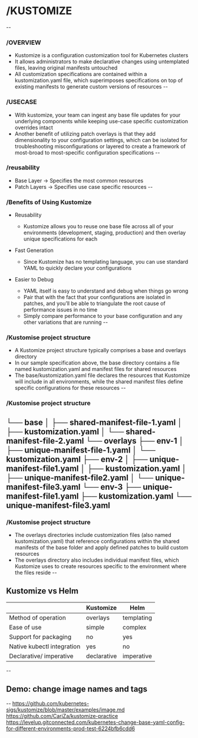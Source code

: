 # /KUSTOMIZE
--
### /OVERVIEW
* Kustomize is a configuration customization tool for Kubernetes clusters <!-- .element: class="fragment fade-up" -->
* It allows administrators to make declarative changes using untemplated files, leaving original manifests untouched <!-- .element: class="fragment fade-up" -->
* All customization specifications are contained within a kustomization.yaml file, which superimposes specifications on top of existing manifests to generate custom versions of resources <!-- .element: class="fragment fade-up" -->
--
### /USECASE
* With kustomize, your team can ingest any base file updates for your underlying components while keeping use-case specific customization overrides intact <!-- .element: class="fragment fade-up" -->
* Another benefit of utilizing patch overlays is that they add dimensionality to your configuration settings, which can be isolated for troubleshooting misconfigurations or layered to create a framework of most-broad to most-specific configuration specifications <!-- .element: class="fragment fade-up" -->
--
### /reusability
* Base Layer -> Specifies the most common resources <!-- .element: class="fragment fade-up" -->
* Patch Layers -> Specifies use case specific resources <!-- .element: class="fragment fade-up" -->
--
### /Benefits of Using Kustomize
* Reusability <!-- .element: class="fragment fade-up" -->
    * Kustomize allows you to reuse one base file across all of your environments (development, staging, production) and then overlay unique specifications for each <!-- .element: class="fragment fade-up" -->

* Fast Generation <!-- .element: class="fragment fade-up" -->
    * Since Kustomize has no templating language, you can use standard YAML to quickly declare your configurations <!-- .element: class="fragment fade-up" -->

* Easier to Debug <!-- .element: class="fragment fade-up" -->
    * YAML itself is easy to understand and debug when things go wrong <!-- .element: class="fragment fade-up" -->
    * Pair that with the fact that your configurations are isolated in patches, and you’ll be able to triangulate the root cause of performance issues in no time <!-- .element: class="fragment fade-up" -->
    * Simply compare performance to your base configuration and any other variations that are running <!-- .element: class="fragment fade-up" -->
--
### /Kustomise project structure
* A Kustomize project structure typically comprises a base and overlays directory <!-- .element: class="fragment fade-up" -->
* In our sample specification above, the base directory contains a file named kustomization.yaml and manifest files for shared resources <!-- .element: class="fragment fade-up" -->
* The base/kustomization.yaml file declares the resources that Kustomize will include in all environments, while the shared manifest files define specific configurations for these resources <!-- .element: class="fragment fade-up" -->
--
### /Kustomise project structure
└── base
│   ├── shared-manifest-file-1.yaml
│   ├── kustomization.yaml
│   └── shared-manifest-file-2.yaml
└── overlays
    ├── env-1
    │   ├── unique-manifest-file-1.yaml
    │   └── kustomization.yaml
    ├── env-2
    │   ├── unique-manifest-file1.yaml
    │   ├── kustomization.yaml
    │   ├── unique-manifest-file2.yaml
    │   └── unique-manifest-file3.yaml
    └── env-3
        ├── unique-manifest-file1.yaml
        ├── kustomization.yaml
        └── unique-manifest-file3.yaml
--
### /Kustomise project structure
* The overlays directories include customization files (also named kustomization.yaml) that reference configurations within the shared manifests of the base folder and apply defined patches to build custom resources <!-- .element: class="fragment fade-up" -->
* The overlays directory also includes individual manifest files, which Kustomize uses to create resources specific to the environment where the files reside <!-- .element: class="fragment fade-up" -->
--
## Kustomize vs Helm
|                            | Kustomize   | Helm       |
|----------------------------|-------------|------------|
| Method of operation        | overlays    | templating |
| Ease of use                | simple      | complex    |
| Support for packaging      | no          | yes        |
| Native kubectl integration | yes         | no         |
| Declarative/ imperative    | declarative | imperative |

--
## Demo: change image names and tags


--
https://github.com/kubernetes-sigs/kustomize/blob/master/examples/image.md
https://github.com/CariZa/kustomize-practice
https://levelup.gitconnected.com/kubernetes-change-base-yaml-config-for-different-environments-prod-test-6224bfb6cdd6